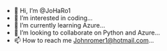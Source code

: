 - 👋 Hi, I’m @JoHaRo1
- 👀 I’m interested in coding... 
- 🌱 I’m currently learning Azure...
- 💞️ I’m looking to collaborate on Python and Azure...
- 📫 How to reach me Johnromer1@hotmail.com...

<!---
JoHaRo1/JoHaRo1 is a ✨ special ✨ repository because its `README.md` (this file) appears on your GitHub profile.
You can click the Preview link to take a look at your changes.
--->
